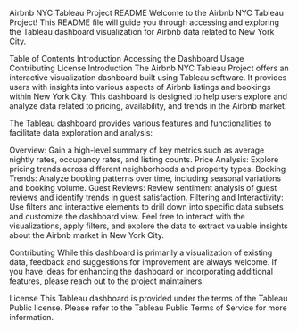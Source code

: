 Airbnb NYC Tableau Project README
Welcome to the Airbnb NYC Tableau Project! This README file will guide you through accessing and exploring the Tableau dashboard visualization for Airbnb data related to New York City.

Table of Contents
Introduction
Accessing the Dashboard
Usage
Contributing
License
Introduction
The Airbnb NYC Tableau Project offers an interactive visualization dashboard built using Tableau software. It provides users with insights into various aspects of Airbnb listings and bookings within New York City. This dashboard is designed to help users explore and analyze data related to pricing, availability, and trends in the Airbnb market.

The Tableau dashboard provides various features and functionalities to facilitate data exploration and analysis:

Overview: Gain a high-level summary of key metrics such as average nightly rates, occupancy rates, and listing counts.
Price Analysis: Explore pricing trends across different neighborhoods and property types.
Booking Trends: Analyze booking patterns over time, including seasonal variations and booking volume.
Guest Reviews: Review sentiment analysis of guest reviews and identify trends in guest satisfaction.
Filtering and Interactivity: Use filters and interactive elements to drill down into specific data subsets and customize the dashboard view.
Feel free to interact with the visualizations, apply filters, and explore the data to extract valuable insights about the Airbnb market in New York City.

Contributing
While this dashboard is primarily a visualization of existing data, feedback and suggestions for improvement are always welcome. If you have ideas for enhancing the dashboard or incorporating additional features, please reach out to the project maintainers.

License
This Tableau dashboard is provided under the terms of the Tableau Public license. Please refer to the Tableau Public Terms of Service for more information.

